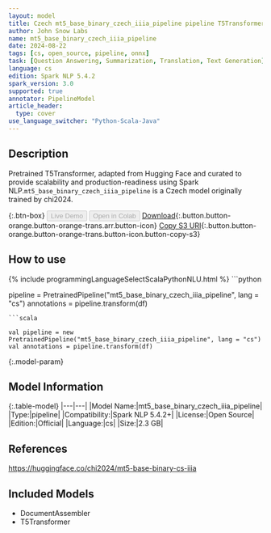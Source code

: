 ```yaml
---
layout: model
title: Czech mt5_base_binary_czech_iiia_pipeline pipeline T5Transformer from chi2024
author: John Snow Labs
name: mt5_base_binary_czech_iiia_pipeline
date: 2024-08-22
tags: [cs, open_source, pipeline, onnx]
task: [Question Answering, Summarization, Translation, Text Generation]
language: cs
edition: Spark NLP 5.4.2
spark_version: 3.0
supported: true
annotator: PipelineModel
article_header:
  type: cover
use_language_switcher: "Python-Scala-Java"
---
```


## Description

Pretrained T5Transformer, adapted from Hugging Face and curated to provide scalability and production-readiness using Spark NLP.`mt5_base_binary_czech_iiia_pipeline` is a Czech model originally trained by chi2024.

{:.btn-box}
<button class="button button-orange" disabled>Live Demo</button>
<button class="button button-orange" disabled>Open in Colab</button>
[Download](https://s3.amazonaws.com/auxdata.johnsnowlabs.com/public/models/mt5_base_binary_czech_iiia_pipeline_cs_5.4.2_3.0_1724297854589.zip){:.button.button-orange.button-orange-trans.arr.button-icon}
[Copy S3 URI](s3://auxdata.johnsnowlabs.com/public/models/mt5_base_binary_czech_iiia_pipeline_cs_5.4.2_3.0_1724297854589.zip){:.button.button-orange.button-orange-trans.button-icon.button-copy-s3}

## How to use



<div class="tabs-box" markdown="1">
{% include programmingLanguageSelectScalaPythonNLU.html %}
```python

pipeline = PretrainedPipeline("mt5_base_binary_czech_iiia_pipeline", lang = "cs")
annotations =  pipeline.transform(df)   

```
```scala

val pipeline = new PretrainedPipeline("mt5_base_binary_czech_iiia_pipeline", lang = "cs")
val annotations = pipeline.transform(df)

```
</div>

{:.model-param}
## Model Information

{:.table-model}
|---|---|
|Model Name:|mt5_base_binary_czech_iiia_pipeline|
|Type:|pipeline|
|Compatibility:|Spark NLP 5.4.2+|
|License:|Open Source|
|Edition:|Official|
|Language:|cs|
|Size:|2.3 GB|

## References

https://huggingface.co/chi2024/mt5-base-binary-cs-iiia

## Included Models

- DocumentAssembler
- T5Transformer